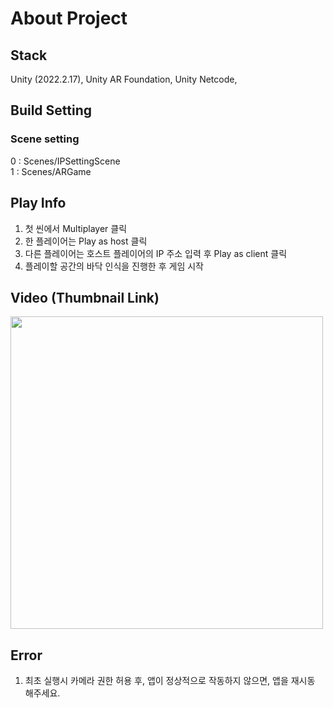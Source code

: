 # About Project
## Stack
Unity (2022.2.17), Unity AR Foundation, Unity Netcode, 

## Build Setting
### Scene setting
0 : Scenes/IPSettingScene <br>
1 : Scenes/ARGame

## Play Info
1. 첫 씬에서 Multiplayer 클릭
2. 한 플레이어는 Play as host 클릭
3. 다른 플레이어는 호스트 플레이어의 IP 주소 입력 후 Play as client 클릭
4. 플레이할 공간의 바닥 인식을 진행한 후 게임 시작

## Video (Thumbnail Link)
<a href="https://www.youtube.com/playlist?list=PLHuaSw-CkFjHa11A6kE3GTmuBbO209Vxt">
    <img src="https://github.com/user-attachments/assets/f27bcbf3-96ed-4fde-a218-c972101ec4bd" width="500">
</a>

## Error
1. 최초 실행시 카메라 권한 허용 후, 앱이 정상적으로 작동하지 않으면, 앱을 재시동 해주세요.
